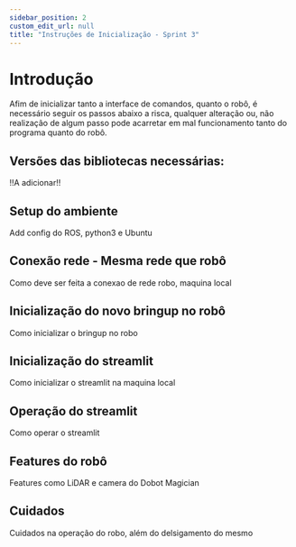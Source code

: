```yaml
---
sidebar_position: 2
custom_edit_url: null
title: "Instruções de Inicialização - Sprint 3"
---
```


# Introdução

Afim de inicializar tanto a interface de comandos, quanto o robô, é necessário seguir os passos abaixo a risca, qualquer alteração ou, não realização de algum passo pode acarretar em mal funcionamento tanto do programa quanto do robô.

## Versões das bibliotecas necessárias:

!!A adicionar!!

## Setup do ambiente

Add config do ROS, python3 e Ubuntu

## Conexão rede - Mesma rede que robô

Como deve ser feita a conexao de rede robo, maquina local

## Inicialização do novo bringup no robô

Como inicializar o bringup no robo

## Inicialização do streamlit

Como inicializar o streamlit na maquina local

## Operação do streamlit

Como operar o streamlit

## Features do robô

Features como LiDAR e camera do Dobot Magician

## Cuidados

Cuidados na operação do robo, além  do delsigamento do mesmo